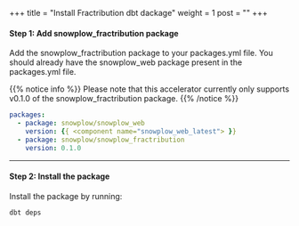 +++
title = "Install Fractribution dbt dackage"
weight = 1
post = ""
+++


#### **Step 1:** Add snowplow_fractribution package
Add the snowplow_fractribution package to your packages.yml file. You should already have the snowplow_web package present in the packages.yml file.

{{% notice info %}}
Please note that this accelerator currently only supports v0.1.0 of the snowplow_fractribution package.
{{% /notice %}}

```yml
packages:
  - package: snowplow/snowplow_web
    version: {{ <component name="snowplow_web_latest"> }}
  - package: snowplow/snowplow_fractribution
    version: 0.1.0
```

***

#### **Step 2:** Install the package
Install the package by running:

```
dbt deps
```


